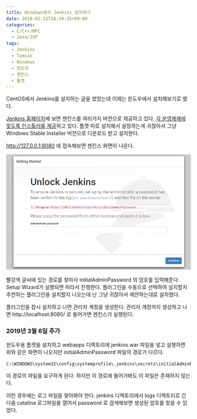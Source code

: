 ```yaml
---
title: Windows에서 Jenkins 설치하기
date: 2018-02-22T16:39:35+09:00
categories:
  - C/C++/MFC
  - Java/JSP
tags:
  - Jenkins
  - Tomcat
  - Windows
  - 윈도우
  - 젠킨스
  - 톰캣
---
```

CentOS에서 Jenkins를 설치하는 글을 썼었는데 이제는 윈도우에서 설치해보기로 했다.

[Jenkins 홈페이지](https://jenkins.io)에 보면 젠킨스를 여러가지 버전으로 제공하고 있다. [각 운영체제에 맞도록 인스톨러를 제공](https://jenkins.io/download/)하고 있다. 톰캣 따로 설치해서 설정하는게 귀찮아서 그냥 Windows Stable Installer 버전으로 다운로드 받고 설치한다.

http://127.0.0.1:8080 에 접속해보면 젠킨스 화면이 나온다.

![](/assets/images/jenkins-install-init-screen.png)

빨강색 글씨에 있는 경로를 찾아사 initialAdminPassword 의 암호를 입력해준다. Setup Wizard가 실행되면 따라서 진행한다. 플러그인을 수동으로 선택하여 설치할지 추천하는 플러그인을 설치할지 나오는데 난 그냥 귀찮아서 제안하는대로 설치했다.

플러그인을 잠시 설치하고 나면 관리자 계정을 생성한다. 관리자 계정까지 생성하고 나면 http://localhost:8080/ 로 들어가면 젠킨스가 실행된다.

### 2019년 3월 6일 추가

윈도우용 톰캣을 설치하고 webapps 디렉토리에 jenkins.war 파일을 넣고 실행하면 위와 같은 화면이 나오지만 initialAdminPassword 파일의 경로가 다르다.

```
C:\WINDOWS\system32\config\systemprofile\.jenkins\secrets\initialAdminPassword
```

이 경로의 파일을 요구하게 된다. 하지만 이 경로에 들어가봐도 이 파일은 존재하지 않는다.

이런 경우에는 로그 파일을 찾아봐야 한다. jenkins 디렉토리에서 logs 디렉토리로 간다음 catalina 로그파일을 열어서 password 로 검색해보면 생성된 암호를 찾을 수 있었다.
